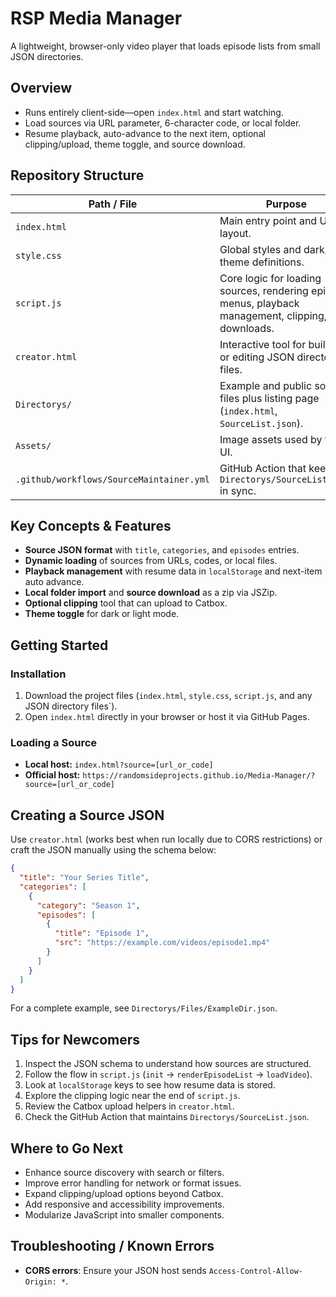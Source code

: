 # RSP Media Manager

A lightweight, browser-only video player that loads episode lists from small JSON directories.

## Overview

- Runs entirely client-side—open `index.html` and start watching.
- Load sources via URL parameter, 6-character code, or local folder.
- Resume playback, auto-advance to the next item, optional clipping/upload, theme toggle, and source download.

## Repository Structure

| Path / File | Purpose |
|-------------|---------|
| `index.html` | Main entry point and UI layout. |
| `style.css` | Global styles and dark/light theme definitions. |
| `script.js` | Core logic for loading sources, rendering episode menus, playback management, clipping, and downloads. |
| `creator.html` | Interactive tool for building or editing JSON directory files. |
| `Directorys/` | Example and public source files plus listing page (`index.html`, `SourceList.json`). |
| `Assets/` | Image assets used by the UI. |
| `.github/workflows/SourceMaintainer.yml` | GitHub Action that keeps `Directorys/SourceList.json` in sync. |

## Key Concepts & Features

- **Source JSON format** with `title`, `categories`, and `episodes` entries.
- **Dynamic loading** of sources from URLs, codes, or local files.
- **Playback management** with resume data in `localStorage` and next-item auto advance.
- **Local folder import** and **source download** as a zip via JSZip.
- **Optional clipping** tool that can upload to Catbox.
- **Theme toggle** for dark or light mode.

## Getting Started

### Installation

1. Download the project files (`index.html`, `style.css`, `script.js`, and any JSON directory files`).
2. Open `index.html` directly in your browser or host it via GitHub Pages.

### Loading a Source

- **Local host:** `index.html?source=[url_or_code]`
- **Official host:** `https://randomsideprojects.github.io/Media-Manager/?source=[url_or_code]`

## Creating a Source JSON

Use `creator.html` (works best when run locally due to CORS restrictions) or craft the JSON manually using the schema below:

```json
{
  "title": "Your Series Title",
  "categories": [
    {
      "category": "Season 1",
      "episodes": [
        {
          "title": "Episode 1",
          "src": "https://example.com/videos/episode1.mp4"
        }
      ]
    }
  ]
}
```

For a complete example, see `Directorys/Files/ExampleDir.json`.

## Tips for Newcomers

1. Inspect the JSON schema to understand how sources are structured.
2. Follow the flow in `script.js` (`init` → `renderEpisodeList` → `loadVideo`).
3. Look at `localStorage` keys to see how resume data is stored.
4. Explore the clipping logic near the end of `script.js`.
5. Review the Catbox upload helpers in `creator.html`.
6. Check the GitHub Action that maintains `Directorys/SourceList.json`.

## Where to Go Next

- Enhance source discovery with search or filters.
- Improve error handling for network or format issues.
- Expand clipping/upload options beyond Catbox.
- Add responsive and accessibility improvements.
- Modularize JavaScript into smaller components.

## Troubleshooting / Known Errors

- **CORS errors**: Ensure your JSON host sends `Access-Control-Allow-Origin: *`.

